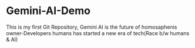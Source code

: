# Gemini-AI-Demo
This is my first Git Repository, Gemini AI is the future of homosaphenis
owner-Developers 
humans has started a new era of tech(Race b/w humans & AI)
